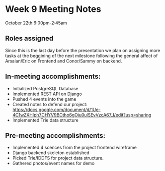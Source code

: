 
# Week 9 Meeting Notes
October 22th 6:00pm-2:45am

## Roles assigned
Since this is the last day before the presentation we plan on assigning more tasks at the beggining of the next milestone
following the general affect of Arsalan/Eric on Frontend and Conor/Sammy on backend. 

## In-meeting accomplishments:
- Initialized PostgreSQL Database
- Implemented REST API on Django 
- Pushed 4 events into the game 
- Created notes to defend our project: https://docs.google.com/document/d/1Ue-4C1wZXHlph7CHYV9BCtho6gOiu0ulSEvVzcA67_I/edit?usp=sharing
- Implemented Trie data structure 


## Pre-meeting accomplishments:
- Implemented 4 scences from the project frontend wireframe
- Django backend skeleton established 
- Picked Trie/IDDFS for project data structure.
- Gathered photos/event names for demo

